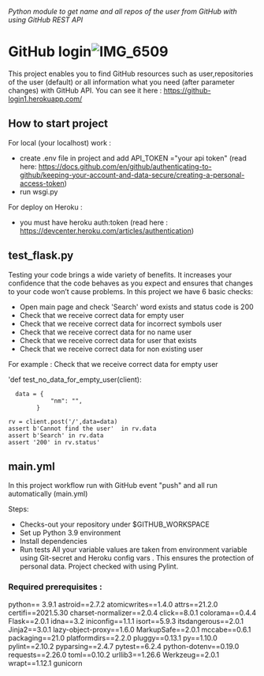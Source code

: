 *Python module to get name and all repos of the user from GitHub with using GitHub REST API*
# GitHub login![IMG_6509](https://user-images.githubusercontent.com/86563053/130796037-d606bbd3-491c-4658-9e73-cd47bbfd64a8.jpg)
This project enables you to find GitHub resources such as user,repositories of the user (default) or all information what you need (after parameter changes) with GitHub API. 
 You can see it here : https://github-login1.herokuapp.com/ 
 ## How to start project
 For local (your localhost) work :
  - create .env file in project and add API_TOKEN ="your api token" (read here: https://docs.github.com/en/github/authenticating-to-github/keeping-your-account-and-data-secure/creating-a-personal-access-token)
  - run wsgi.py
  
 For deploy on Heroku :
 - you must have heroku auth:token (read here : https://devcenter.heroku.com/articles/authentication)
 
 ## test_flask.py
 Testing your code brings a wide variety of benefits. It increases your confidence that the code behaves as you expect and ensures that changes to your code won’t cause problems.
 In this project we have 6 basic checks:
 - Open main page and check 'Search' word exists and status code is 200
 - Check that we receive correct data for empty user
 - Check that we receive correct data for incorrect symbols user
 - Check that we receive correct data for no name user
 - Check that we receive correct data for user that exists
 - Check that we receive correct data for non existing user
 
 For example : 
 Check that we receive correct data for empty user
 
 
 
 'def test_no_data_for_empty_user(client):
 
      data = {
                "nm": "",
            }

    rv = client.post('/',data=data)
    assert b'Cannot find the user'  in rv.data
    assert b'Search' in rv.data
    assert '200' in rv.status'

## main.yml
In this project workflow run with GitHub event "push" and all run automatically (main.yml)

Steps: 
- Checks-out your repository under $GITHUB_WORKSPACE
- Set up Python 3.9 environment
- Install dependencies
- Run tests
All your variable values are taken from environment variable using Git-secret and Heroku config vars . This ensures the protection of personal data.
Project checked with using Pylint.

### Required prerequisites :
python== 3.9.1
astroid==2.7.2
atomicwrites==1.4.0
attrs==21.2.0
certifi==2021.5.30
charset-normalizer==2.0.4
click==8.0.1
colorama==0.4.4
Flask==2.0.1
idna==3.2
iniconfig==1.1.1
isort==5.9.3
itsdangerous==2.0.1
Jinja2==3.0.1
lazy-object-proxy==1.6.0
MarkupSafe==2.0.1
mccabe==0.6.1
packaging==21.0
platformdirs==2.2.0
pluggy==0.13.1
py==1.10.0
pylint==2.10.2
pyparsing==2.4.7
pytest==6.2.4
python-dotenv==0.19.0
requests==2.26.0
toml==0.10.2
urllib3==1.26.6
Werkzeug==2.0.1
wrapt==1.12.1
gunicorn
